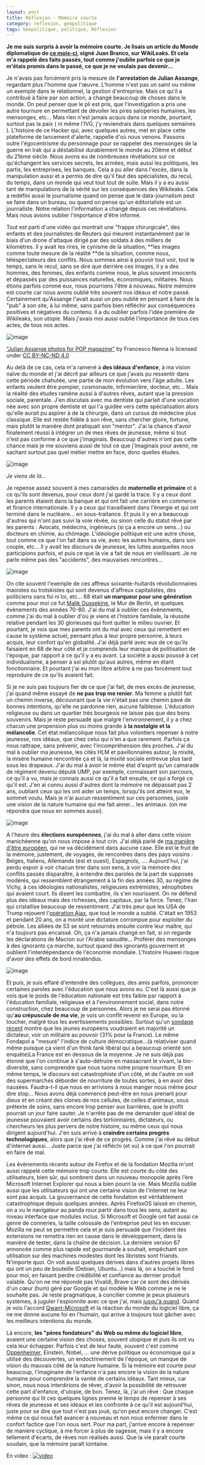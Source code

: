 ```yaml
---
layout: post
title: Réflexion - Mémoire courte
category: reflexion, geopolitique
tags: Geopolitique, politique, Réflexion
---
```

**Je me suis surpris à avoir la mémoire courte. Je lisais un article du Monde diplomatique de <a href="https://www.monde-diplomatique.fr/2019/05/BRANCO/59876">ce mois-ci</a>, signé Juan Branco, sur WikiLeaks. Et cela m'a rappelé des faits passés, tout comme j'oublie parfois ce que je m'étais promis dans le passé, ce que je ne voulais pas devenir...**

Je n'avais pas forcément pris la mesure de **l'arrestation de Julian Assange**, regardant plus l'homme que l'œuvre. L'homme n'est pas un saint ou même un exemple dans le relationnel, la gestion d'entreprise. Mais ce qu'il a contribué à faire par son action, a changé beaucoup de choses dans le monde. On peut penser que le pli est pris, que l'investigation a pris une autre tournure en permettant de dévoiler les pires saloperies humaines, les mensonges, etc... Mais rien n'est jamais acquis dans ce monde, pourtant, surtout pas la paix ( ni même l'IVG, j'y reviendrais dans quelques semaines ). L'histoire de ce Hacker qui, avec quelques autres, met en place cette plateforme de lancement d'alerte, rappelle d'où nous venons. Passons outre l'égocentrisme du personnage pour se rappeler des mensonges de la guerre en Irak qui a déstabilisé durablement le monde au 20ème et début du 21ème siècle. Nous avons eu de nombreuses révélations sur ce qu'échangent les services secrets, les armées, mais aussi les politiques, les partis, les entreprises, les banques. Cela a pu aller dans l'excès, dans la manipulation aussi et a permis de dire qu'il faut des spécialistes, du recul, du temps, dans un monde qui veut tout tout de suite. Mais il y a eu aussi tant de manipulations de la vérité sur les conséquences des Wikileaks. Cela a redéfini aussi le journalisme quand on pense que le data-journalism peut se faire dans un bureau, ou quand on pense qu'un éditorialiste est un journaliste. Notre relation  l'information a changé depuis ces révélations. Mais nous avions oublier l'importance d'être informé.

Tout est parti d'une vidéo qui montrait une "frappe chirurgicale", des enfants et des journalistes de Reuters qui meurent instantanément par le biais d'un drone d'attaque dirigé par des soldats à des milliers de kilomètres. Il y avait les rires, le cynisme de la situation, **les images comme toute mesure de la réalité **de la situation, comme nous, téléspectateurs des conflits. Nous sommes ainsi à pouvoir tout voir, tout le temps, sans le recul, sans se dire que derrière ces images, il y a des hommes, des femmes, des enfants comme nous, le plus souvent innocents et dépassés par des puissances naturelles, économiques, militaires. Nous étions parfois comme eux, nous pourrions l'être à nouveau. Notre mémoire est courte car nous avons oublié très souvent nos idéaux et notre passé. Certainement qu'Assange l'avait aussi un peu oublié en pensant à faire de la "pub" à son site, à lui même, sans parfois bien réfléchir aux conséquences positives et négatives du contenu. Il a du oublier parfois l'idée première de Wikileaks, son utopie. Mais j'avais moi aussi oublié l'importance de tous ces actes, de tous nos actes.

![image](https://mir-s3-cdn-cf.behance.net/project_modules/disp/a7ba1239218067.5606ac3147e83.jpg)

<a href="https://www.behance.net/gallery/4960817/Julian-Assange-photos-for-POP-magazine">"Julian Assange photos for POP magazine"</a> by Francesco Nenna is licensed under <a href="https://creativecommons.org/licenses/by-nc-nd/4.0/?ref=ccsearch&amp;atype=html">CC BY-NC-ND 4.0</a>

Au delà de ce cas, cela m'a ramené à **des idéaux d'enfance**, à ma vision naïve du monde et j'ai décrit par ailleurs ce que j'avais pu ressentir dans cette période chahutée, une partie de mon évolution vers l'âge adulte. Les enfants veulent être pompier, cosmonaute, infirmier/ère, docteur, etc... Mais la réalité des études ramène aussi  à d'autres rêves, autant que la pression sociale, parentale. J'en discutais avec ma dentiste qui parlait d'une vocation née avec son propre dentiste et qui l'a guidée vers cette spécialisation alors qu'elle aurait pu aspirer à de la chirurgie, dans un cursus  de médecine plus classique. Elle est restée fidèle à son rêve, sans chercher gloire, fortune, mais plutôt la manière dont pratiquait son "mentor". J'ai la chance d'avoir finalement réussi à intégrer un de mes rêves de jeunesse, même si tout n'est pas conforme à ce que j'imaginais. Beaucoup d'autres n'ont pas cette chance mais je me souviens aussi de tout ce que j'imaginais pour avenir, ne sachant surtout pas quel métier mettre en face, donc quelles études. 

![image](https://filedn.eu/llqi9IBxlYouGRXYG2xlROb/img/2019/enfantargenteuil.jpg)

*Je viens de là...*

Je repense assez souvent à mes camarades de **maternelle et primaire** et à ce qu'ils sont devenus, pour ceux dont j'ai gardé la trace. Il y a ceux dont les parents étaient dans la banque et qui ont fait une carrière en commerce et finance internationale. Il y a ceux qui travaillaient dans l'énergie et qui ont terminé dans le nucléaire... en sous-traitance. Et puis il y en a beaucoup d'autres qui n'ont pas suivi la voie rêvée, ou sinon celle du statut rêvé par les parents : Avocats, médecins, ingénieurs (si ça a encore un sens...) ou docteurs en chimie, au chômage. L'idéologie politique est une autre chose, tout comme ce que l'on fait dans sa vie, avec les autres humains, dans son couple, etc... Il y avait les discours de jeunesse, les luttes auxquelles nous participions parfois, et puis ce que la vie a fait de nous en vieillissant. Je ne parle même pas des "accidents", des mauvaises rencontres...

![image](https://upload.wikimedia.org/wikipedia/commons/thumb/a/a7/Plaque_Malik_Oussekine.JPG/280px-Plaque_Malik_Oussekine.JPG)

On cite souvent l'exemple de ces affreux soixante-huitards révolutionnaires maoistes ou trotskistes qui sont devenus d'affreux capitalistes, des politiciens sans foi ni loi, etc... 68 était **un marqueur pour une génération** comme pour moi ce fut <a href="https://fr.wikipedia.org/wiki/Affaire_Malik_Oussekine">Malik Oussekine</a>, le Mur de Berlin, et quelques évènements des années 70-80. J'ai du mal à oublier ces évènements, comme j'ai du mal à oublier d'où je viens et l'histoire familiale, la réussite relative pendant les 30 glorieuses qui font quitter le milieu ouvrier. Et pourtant, je vois que mes parents ont du mal avec ceux qui remettent en cause le système actuel, pensant plus à leur propre personne, à leurs acquis, leur confort qu'en globalité. J'ai déjà parlé avec eux de ce qu'ils faisaient en 68 de leur côté et je comprends leur manque de politisation de l'époque, par rapport à ce qu'il y a eu avant. La société a aussi poussé à cet individualisme, à penser à soi plutôt qu'aux autres, même en étant fonctionnaire. Et pourtant j'ai eu mon libre arbitre à ne pas forcément tout reproduire de ce qu'ils avaient fait.

Si je ne suis pas toujours fier de ce que j'ai fait, de mes excès de jeunesse, j'ai quand même essayé de **ne pas trop me renier**. Ma femme a plutôt fait un chemin inverse, découvrant que la vie n'était pas une chemin pavé de bonnes intentions, qu'elle ne pardonne rien, aucune faiblesse. L'éducation religieuse ou dans un quartier très bourgeois ne laisse pas que des bons souvenirs. Mais je reste persuadé que malgré l'environnement, il y a chez chacun une propension plus ou moins grande à **la nostalgie et la mélancolie**. Cet état mélancolique nous fait plus volontiers repenser à notre jeunesse, nos idéaux, que chez celui qui n'en a que rarement. Parfois ça nous rattrape, sans prévenir, avec l'incompréhension des proches. J'ai du mal à oublier ma jeunesse, les cités HLM et pavillonnaires autour, la mixité, la misère humaine rencontrée ça et là, la mixité sociale entrevue plus tard sous les drapeaux. J'ai du mal à avoir le même état d'esprit qu'un camarade de régiment devenu député UMP, par exemple, connaissant son parcours, ce qu'il a vu, mais je connais aussi ce qu'il a fait ensuite, ce qui a forgé ce qu'il est. J'en ai connu aussi d'autres dont la mémoire ne dépassait pas 2 ans, oubliant ceux qui les ont aider un temps, lorsqu'ils ont atteint eux, le sommet voulu. Mais je n'ai aucun ressentiment sur ces personnes, juste une vision de la nature humaine qui me fait aimer... les animaux. (on me répondra que nous en sommes aussi). 

![image](https://mir-s3-cdn-cf.behance.net/project_modules/disp/76c23215534176.5603885f1f420.jpg)

A l'heure des **élections européennes**, j'ai du mal à aller dans cette vision manichéenne qu'on nous impose à tout crin. J'ai déjà parlé de <a href="https://cheziceman.wordpress.com/2017/07/08/blog-europeen/">ma manière d'être européen</a>, qui ne va décidément dans aucune case. Elle est le fruit de la mémoire, justement, de voyages, de rencontres dans des pays voisins : Belges, Italiens, Allemands (est et ouest), Espagnols, .... Aujourd'hui, j'ai perdu espoir à voir chacun tirer dans son sens, à voir la mémoire des conflits passés disparaître, à entendre des paroles de la part de supposés modérés, qui ressemblent étrangement à la fin des années 30, au régime de Vichy, à ces idéologies nationalistes, religieuses extrémistes, xénophobes qui avaient court. Ils disent les combattre, ils s'en nourissent. On ne défend plus des idéaux mais des richesses, des capitaux, par la force. Tenez, l'Iran qui cristallise beaucoup de ressentiment. J'ai très peur que les USA de Trump rejouent l'<a href="https://fr.wikipedia.org/wiki/Opération_Ajax">opération Ajax</a>, que tout le monde a oublié. C'était en 1953 et pendant 20 ans, on a monté une dictature corrompue pour exploiter du pétrole. Les alliées de 53 se sont retournés ensuite contre leur maître, qui n'a toujours pas encaissé. Oh, ça n'a jamais changé en fait, si on regarde les déclarations de Macron sur l'Arabie saoudite... Proférer des mensonges à des ignorants ça marche, surtout quand des ignorants gouvernent et oublient l'interdépendance de l'économie mondiale. L'histoire Huawei risque d'avoir des effets de bord innatendus.

![image](https://upload.wikimedia.org/wikipedia/commons/thumb/e/e9/Mossadeghmohammad.jpg/220px-Mossadeghmohammad.jpg)

Et puis, je suis effaré d'entendre des collègues, des amis parfois, prononcer certaines paroles avec l'éducation que nous avons eu. C'est là aussi que je vois que le poids de l'éducation nationale est très faible par rapport à l'éducation familiale, religieuse et à l'environnement social, dans notre construction, chez beaucoup de personnes. Alors je ne serai pas étonné qu'**au crépuscule de ma vie**, je vois un conflit revenir en Europe, ou la toucher, malgré tous les avertissements possibles. Surtout qu'un <a href="http://www.leparisien.fr/elections/europeennes/les-jeunes-europeens-tentes-par-un-pouvoir-fort-il-y-a-de-la-defiance-a-l-egard-des-institutions-19-05-2019-8075004.php">sondage récent</a> montre que les jeunes européens voudraient en majorité un dictateur, voir un militaire au pouvoir (31% pour la France). Le même Fondapol a "mesuré" l'indice de culture démocratique...(à relativiser quand même puisque ça vient d'un think tank libéral qui a beaucoup orienté son enquête)La France est en dessous de la moyenne. Je ne suis déjà pas étonné que l'on continue à s'auto-détruire en massacrant le vivant, la bio-diversité, sans comprendre que nous tuons notre propre nourriture. Et en même temps, le discours est catastrophiste d'un côté, et de l'autre on voit des supermarchés déborder de nourriture de toutes sortes, à en avoir des nausées. Faudra-t-il que nous en arrivions à nous manger nous même pour dire stop... Nous avons déjà commencé peut-être en nous prenant pour dieux et en créant des clones de nos cellules, de celles d'animaux, sous prétexte de soins, sans encore trop penser aux barrières, que le profit pourrait un jour faire sauter. Je n'arrête pas de me demander quel idéal de jeunesse pouvaient avoir certains des tortionnaires, dictateurs, ou chercheurs les plus pervers de notre histoire, ou même ceux qui nous dirigent aujourd'hui. J'en suis arrivé à **craindre certains progrès technologiques**, alors que j'ai rêvé de ce progrès. Comme j'ai rêvé au début d'internet aussi... Juste parce que j'ai réfléchi (et vu) à ce que l'on pourrait en faire de mal.

Les évènements récents autour de Firefox et de la fondation Mozilla m'ont aussi rappelé cette mémoire trop courte. Elle est courte du côté des utilisateurs, bien sûr, qui sombrent dans un nouveau monopole après l'ère Microsoft Internet Explorer qui nous a bien pourri la vie. Mais Mozilla oublie aussi que les utilisateurs qui ont une certaine vision de l'internet ne leur sont pas acquis. La gouvernance de cette fondation est véritablement catastrophique depuis quelques années. Après FirefoxOS laissé en chemin, on a vu le navigateur au panda roux partir dans tous les sens, autant au niveau interface que modules inclus. Si Microsoft et Google ont fait aussi ce genre de conneries, la taille colossale de l'entreprise peut les en excuser. Mozilla ne peut se permettre cela et je suis persuadé que l'incident des extensions ne remettra rien en cause dans le développement, dans la manière de tester, dans la chaîne de décision. La dernière version 67 annoncée comme plus rapide est gourmande à souhait, empêchant son utilisation sur des machines modestes dont les libristes sont friands. N'importe quoi. On voit aussi quelques dérives dans d'autres projets libres qui ont un peu de bouteille (Debian, Ubuntu...) mais là, on a touché le fond pour moi, en faisant perdre crédibilité et confiance au dernier produit valable. Qu'on ne me réponde pas Vivaldi, Brave car ce sont des dérivés d'un cœur (hum) géré par Google et qui modèle le Web comme je ne le souhaite pas. Je reste pragmatique, à concilier comme je peux plusieurs systèmes, à juguler l'espionnite avec ce que j'ai, mais <a href="https://cyrille-borne.com/toutes-les-mauvaises-raisons-dinstaller-windows-10/">jusqu'à quand</a>.  Quand je vois l'accord <a href="http://www.lefigaro.fr/secteur/high-tech/qwant-compte-sur-microsoft-pour-ameliorer-ses-resultats-de-recherche-20190517">Qwant-Microsoft</a> et la réaction du monde du logiciel libre, ça ne me donne aucune foi en l'humain, qui arrive à toujours tout gâcher avec les meilleurs intentions du monde. 

Là encore, **les "pères fondateurs" du Web ou même du logiciel libre**, avaient une certaine vision des choses, souvent utopique et puis ils ont vu cela leur échapper. Parfois c'est de leur faute, souvent c'est comme <a href="https://fr.wikipedia.org/wiki/Robert_Oppenheimer">Oppenheimer</a>, Einstein, Nobel, ... une dérive politique ou économique qui a utilisé des découvertes, un endoctrinement de l'époque, un manque de vision du mauvais côté de la nature humaine. Si la mémoire est courte pour beaucoup, l'imaginaire de l'enfance n'a pas encore la vision de la nature humaine pour comprendre la vanité de certains idéaux. Tant mieux, car sinon, nous nous interdirions de rêver, d'avoir la possibilité de retrouver cette part d'enfance, d'utopie, de bon. Tenez, là, j'ai un rêve : Que chaque personne qui lit ces quelques lignes prenne le temps de repenser à ses rêves de jeunesse et ses idéaux et les confronte à ce qu'il est aujourd'hui, juste pour se dire que tout n'est pas joué, qu'on peut encore changer. C'est même ce qui nous fait avancer à nouveau et non nous enfermer dans le confort factice que l'on nous sert. Pour ma part, j'arrive encore à repenser de manière cyclique, à me forcer à plus de sagesse, mais il y a encore tellement d'écarts, de rêves non réalisés aussi. Que la vie paraît courte soudain, que la mémoire paraît lointaine.

En video : [![video](/images/youtube.png)](https://www.youtube.com/watch?v=MWoQW-b6Ph8)
